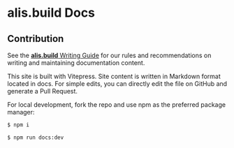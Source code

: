 # alis.build Docs

## Contribution

See the [**alis.build** Writing Guide](/.github/contributing.md) for our rules and recommendations on writing and maintaining documentation content.

This site is built with Vitepress. Site content is written in Markdown format located in docs. For simple edits, you can directly edit the file on GitHub and generate a Pull Request.

For local development, fork the repo and use npm as the preferred package manager:

```bash
$ npm i

$ npm run docs:dev
```
